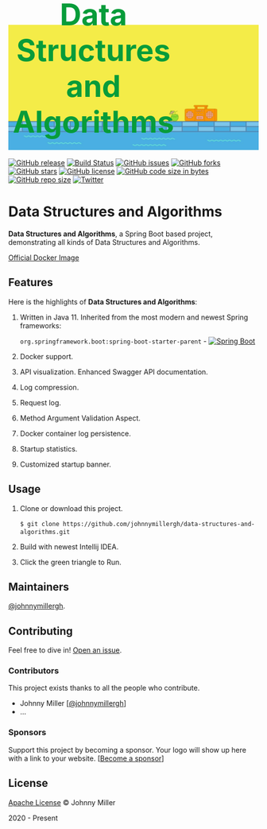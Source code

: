 <div style="position: relative; text-align: center;">
  <img src="https://raw.githubusercontent.com/johnnymillergh/MaterialLibrary/master/data-structures-and-algorithms/data-structures-and-algorithms-social-image.png" alt="Data Structures and Algorithms Social Image"/>
  <div style="position: absolute; top: 34%; left: 34%; transform: translate(-50%, -50%); color: rgb(7, 156, 58); font-size: 60px; font-weight: bolder;">
    Data Structures<br>
    and Algorithms
  </div>
</div>

[![GitHub release](https://img.shields.io/github/release/johnnymillergh/data-structures-and-algorithms.svg)](https://github.com/johnnymillergh/data-structures-and-algorithms/releases)
[![Build Status](https://travis-ci.com/johnnymillergh/data-structures-and-algorithms.svg?branch=master)](https://travis-ci.com/johnnymillergh/data-structures-and-algorithms)
[![GitHub issues](https://img.shields.io/github/issues/johnnymillergh/data-structures-and-algorithms)](https://github.com/johnnymillergh/data-structures-and-algorithms/issues)
[![GitHub forks](https://img.shields.io/github/forks/johnnymillergh/data-structures-and-algorithms)](https://github.com/johnnymillergh/data-structures-and-algorithms/network)
[![GitHub stars](https://img.shields.io/github/stars/johnnymillergh/data-structures-and-algorithms)](https://github.com/johnnymillergh/data-structures-and-algorithms)
[![GitHub license](https://img.shields.io/github/license/johnnymillergh/data-structures-and-algorithms)](https://github.com/johnnymillergh/data-structures-and-algorithms/blob/master/LICENSE)
[![GitHub code size in bytes](https://img.shields.io/github/languages/code-size/johnnymillergh/data-structures-and-algorithms.svg?style=popout)](https://github.com/johnnymillergh/data-structures-and-algorithms)
[![GitHub repo size](https://img.shields.io/github/repo-size/johnnymillergh/data-structures-and-algorithms.svg)](https://github.com/johnnymillergh/data-structures-and-algorithms)
[![Twitter](https://img.shields.io/twitter/url/https/github.com/johnnymillergh/data-structures-and-algorithms?style=social)](https://twitter.com/intent/tweet?text=Wow:&url=https%3A%2F%2Fgithub.com%2Fjohnnymillergh%2Fdata-structures-and-algorithms)

# Data Structures and Algorithms

**Data Structures and Algorithms**, a Spring Boot based project, demonstrating all kinds of Data Structures and Algorithms.

[Official Docker Image](https://hub.docker.com/r/ijohnnymiller/data-structures-and-algorithms)

## Features

Here is the highlights of **Data Structures and Algorithms**:

1. Written in Java 11. Inherited from the most modern and newest Spring frameworks:

   `org.springframework.boot:spring-boot-starter-parent` - [![Spring Boot](https://maven-badges.herokuapp.com/maven-central/org.springframework.boot/spring-boot-starter-parent/badge.svg)](https://maven-badges.herokuapp.com/maven-central/org.springframework.boot/spring-boot-starter-parent/)

2. Docker support.

6. API visualization. Enhanced Swagger API documentation.

7. Log compression.

8. Request log.

9. Method Argument Validation Aspect.

10. Docker container log persistence.

11. Startup statistics.

12. Customized startup banner.

## Usage

1. Clone or download this project.

   ```shell
   $ git clone https://github.com/johnnymillergh/data-structures-and-algorithms.git
   ```

2. Build with newest Intellij IDEA.

3. Click the green triangle to Run.

## Maintainers

[@johnnymillergh](https://github.com/johnnymillergh).

## Contributing

Feel free to dive in! [Open an issue](https://github.com/johnnymillergh/spring-cloud-tutorial/issues/new).

### Contributors

This project exists thanks to all the people who contribute. 

- Johnny Miller [[@johnnymillergh](https://github.com/johnnymillergh)]
- …


### Sponsors

Support this project by becoming a sponsor. Your logo will show up here with a link to your website. [[Become a sponsor](https://become-a-sponsor.org)]

## License

[Apache License](https://github.com/johnnymillergh/data-structures-and-algorithms/blob/master/LICENSE) © Johnny Miller

2020 - Present



